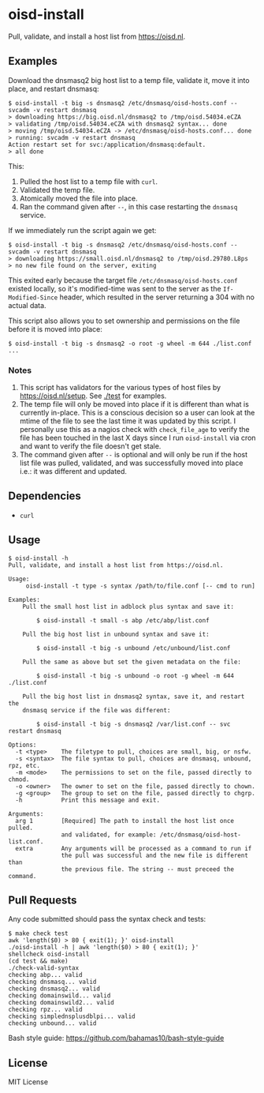 oisd-install
============

Pull, validate, and install a host list from https://oisd.nl.

Examples
--------

Download the dnsmasq2 big host list to a temp file, validate it, move it into
place, and restart dnsmasq:

```
$ oisd-install -t big -s dnsmasq2 /etc/dnsmasq/oisd-hosts.conf -- svcadm -v restart dnsmasq
> downloading https://big.oisd.nl/dnsmasq2 to /tmp/oisd.54034.eCZA
> validating /tmp/oisd.54034.eCZA with dnsmasq2 syntax... done
> moving /tmp/oisd.54034.eCZA -> /etc/dnsmasq/oisd-hosts.conf... done
> running: svcadm -v restart dnsmasq
Action restart set for svc:/application/dnsmasq:default.
> all done
```

This:

1. Pulled the host list to a temp file with `curl`.
2. Validated the temp file.
3. Atomically moved the file into place.
4. Ran the command given after `--`, in this case restarting the `dnsmasq`
   service.

If we immediately run the script again we get:

```
$ oisd-install -t big -s dnsmasq2 /etc/dnsmasq/oisd-hosts.conf -- svcadm -v restart dnsmasq
> downloading https://small.oisd.nl/dnsmasq2 to /tmp/oisd.29780.L8ps
> no new file found on the server, exiting
```

This exited early because the target file `/etc/dnsmasq/oisd-hosts.conf` existed
locally, so it's modified-time was sent to the server as the `If-Modified-Since`
header, which resulted in the server returning a 304 with no actual data.

This script also allows you to set ownership and permissions on the file before
it is moved into place:

```
$ oisd-install -t big -s dnsmasq2 -o root -g wheel -m 644 ./list.conf
...
```


### Notes

1. This script has validators for the various types of host files by
   https://oisd.nl/setup.  See [./test](./test) for examples.
2. The temp file will only be moved into place if it is different than what is
   currently in-place.  This is a conscious decision so a user can look at the
   mtime of the file to see the last time it was updated by this script. I
   personally use this as a nagios check with `check_file_age` to verify the
   file has been touched in the last X days since I run `oisd-install` via
   cron and want to verify the file doesn't get stale.
3. The command given after `--` is optional and will only be run if the host
   list file was pulled, validated, and was successfully moved into place i.e.:
   it was different and updated.

Dependencies
------------

- `curl`

Usage
-----

```
$ oisd-install -h
Pull, validate, and install a host list from https://oisd.nl.

Usage:
     oisd-install -t type -s syntax /path/to/file.conf [-- cmd to run]

Examples:
    Pull the small host list in adblock plus syntax and save it:

        $ oisd-install -t small -s abp /etc/abp/list.conf

    Pull the big host list in unbound syntax and save it:

        $ oisd-install -t big -s unbound /etc/unbound/list.conf

    Pull the same as above but set the given metadata on the file:

        $ oisd-install -t big -s unbound -o root -g wheel -m 644 ./list.conf

    Pull the big host list in dnsmasq2 syntax, save it, and restart the
    dnsmasq service if the file was different:

        $ oisd-install -t big -s dnsmasq2 /var/list.conf -- svc restart dnsmasq

Options:
  -t <type>    The filetype to pull, choices are small, big, or nsfw.
  -s <syntax>  The file syntax to pull, choices are dnsmasq, unbound, rpz, etc.
  -m <mode>    The permissions to set on the file, passed directly to chmod.
  -o <owner>   The owner to set on the file, passed directly to chown.
  -g <group>   The group to set on the file, passed directly to chgrp.
  -h           Print this message and exit.

Arguments:
  arg 1        [Required] The path to install the host list once pulled.
               and validated, for example: /etc/dnsmasq/oisd-host-list.conf.
  extra        Any arguments will be processed as a command to run if
               the pull was successful and the new file is different than
               the previous file. The string -- must preceed the command.

```

Pull Requests
-------------

Any code submitted should pass the syntax check and tests:

    $ make check test
    awk 'length($0) > 80 { exit(1); }' oisd-install
    ./oisd-install -h | awk 'length($0) > 80 { exit(1); }'
    shellcheck oisd-install
    (cd test && make)
    ./check-valid-syntax
    checking abp... valid
    checking dnsmasq... valid
    checking dnsmasq2... valid
    checking domainswild... valid
    checking domainswild2... valid
    checking rpz... valid
    checking simplednsplusdblpi... valid
    checking unbound... valid

Bash style guide: https://github.com/bahamas10/bash-style-guide

License
-------

MIT License
